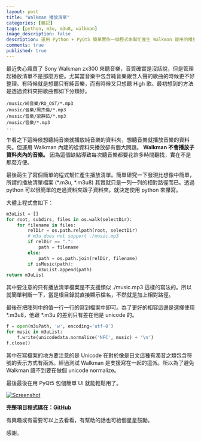 ```yaml
---
layout: post
title: "Walkman 播放清單"
categories: [雜記]
tags: [python, m3u, m3u8, walkman]
image_description: false
description: 運用 Python + PyQt5 簡單實作一個程式來幫忙產生 Walkman 能用的播放清單。
comments: true
published: true
---
```

最近失心瘋買了 Sony Walkman zx300 來聽音樂，音質確實是沒話說，但是管理起播放清單不是那麼方便。尤其當音樂中包含純音樂跟含人聲的歌曲的時候更不好整理。有時候就是想聽只有純音樂，而有時候又只想聽 High 歌。最初想到的方法是透過資料夾把歌曲都如下分類好。

```
/music/純音樂/RO_OST/*.mp3
/music/音樂/周杰倫/*.mp3
/music/音樂/梁靜茹/*.mp3
/music/音樂/*.mp3
...
```

乍看之下這時候想聽純音樂就播放純音樂的資料夾，想聽音樂就播放音樂的資料夾。但運用 Walkman 內建的從資料夾播放卻有個大問題。 **Walkman 不會播放子資料夾內的音樂。** 因為這個缺點導致每次聽音樂都要花許多時間翻找，實在不是那麼方便。

最後萌生了寫個簡單的程式幫忙產生播放清單。簡單研究一下發現比想像中簡單，所謂的播放清單檔案 (*.m3u, *.m3u8) 其實就只是一列一列的相對路徑而已。透過 python 可以很簡單的走過資料夾跟子資料夾。就決定使用 python 來攥寫。

大體上程式會如下：

```python
m3uList = []
for root, subdirs, files in os.walk(selectDir):
    for filename in files:
        relDir = os.path.relpath(root, selectDir)
        # m3u does not support ./music.mp3
        if relDir == ".":
            path = filename
        else:
            path = os.path.join(relDir, filename)
        if isMusic(path):
            m3uList.append(path)
return m3uList
```

其中要注意的只有播放清單檔案是不支援類似 ./music.mp3 這樣的寫法的。所以就簡單判斷一下，當是根目錄就直接顯示檔名，不然就是加上相對路徑。

最後在把陣列中的值一行一行的寫到檔案中即可。為了更好的相容這邊是選擇使用 *.m3u8，他跟 *.m3u 的差別只有差在他是 unicode 的。

```python
f = open(m3uPath, 'w', encoding='utf-8')
for music in m3uList:
    f.write(unicodedata.normalize('NFC', music) + '\n')
f.close()
```

其中在寫檔案的地方要注意的是 Unicode 在對於像是日文這種有濁音之類包含符號的表示方式有兩派。經過測試 Walkman 是支援寫在一起的這派。所以為了避免 Walkman 讀不到要在做個 unicode normalize。

最後最後在用 PyQt5 包個簡單 UI 就能輕鬆用了。

[![Screenshot](https://raw.githubusercontent.com/npes87184/PyM3UGenerator/master/screenshots/1.png)](https://github.com/npes87184/PyM3UGenerator/blob/master/screenshots/1.png)

**完整項目程式碼在：[GitHub](https://github.com/npes87184/PyM3UGenerator)**

有興趣或有需要可以上去看看，有幫助的話也可給個星星鼓勵。

感謝。
